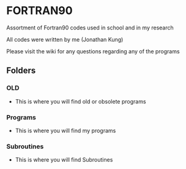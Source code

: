 # FORTRAN90
Assortment of Fortran90 codes used in school and in my research

All codes were written by me (Jonathan Kung)

Please visit the wiki for any questions regarding any of the programs

## Folders
### OLD
 - This is where you will find old or obsolete programs

### Programs
 - This is where you will find my programs

### Subroutines
 - This is where you will find Subroutines
